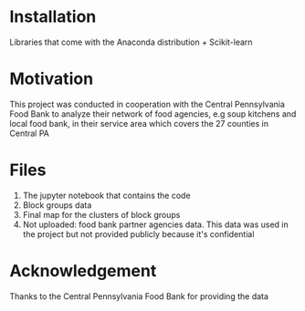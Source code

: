 # Installation
Libraries that come with the Anaconda distribution + Scikit-learn

# Motivation
This project was conducted in cooperation with the Central Pennsylvania Food Bank to analyze their network of food agencies, e.g soup kitchens and local food bank, in their service area which covers the 27 counties in Central PA

# Files
1. The jupyter notebook that contains the code
2. Block groups data
3. Final map for the clusters of block groups
4. Not uploaded: food bank partner agencies data. This data was used in the project but not provided publicly because it's confidential

# Acknowledgement
Thanks to the Central Pennsylvania Food Bank for providing the data
